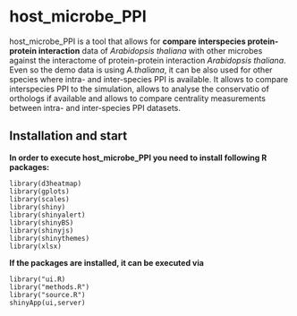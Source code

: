 # host_microbe_PPI

host_microbe_PPI is a tool that allows for **compare interspecies protein-protein interaction** data of *Arabidopsis thaliana* 
with other microbes against the interactome of protein-protein interaction *Arabidopsis thaliana*.
Even so the demo data is using *A.thaliana*, it can be also used for other species where intra- and inter-species PPI
is available.
It allows to compare interspecies PPI to the simulation, allows to analyse the conservatio of orthologs if available
and allows to compare centrality measurements between intra- and inter-species PPI datasets.

## Installation and start

**In order to execute host_microbe_PPI you need to install following R packages:**
```
library(d3heatmap)
library(gplots)
library(scales)
library(shiny)
library(shinyalert)
library(shinyBS)
library(shinyjs)
library(shinythemes)
library(xlsx)
```

**If the packages are installed, it can be executed via**

```
library("ui.R)
library("methods.R")
library("source.R")
shinyApp(ui,server)
```
